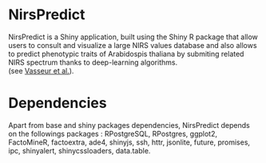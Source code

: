 # NirsPredict
NirsPredict is a Shiny application, built using the Shiny R package that allow users to consult and visualize a large NIRS values database and also allows to predict phenotypic traits of Arabidospis thaliana by submiting related NIRS spectrum thanks to deep-learning algorithms.
<br/>
(see <a href=https://doi.org/10.3389/fpls.2022.836488>Vasseur et al.</a>).

# Dependencies
Apart from base and shiny packages dependencies, NirsPredict depends on the followings packages :
RPostgreSQL, RPostgres, ggplot2, FactoMineR, factoextra, ade4, shinyjs, ssh, httr, jsonlite, future,
promises, ipc, shinyalert, shinycssloaders, data.table.
